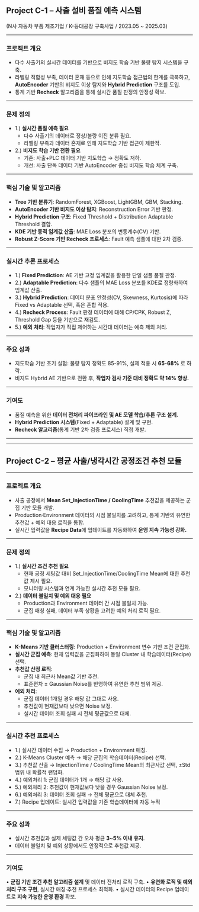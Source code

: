## Project C-1 – 사출 설비 품질 예측 시스템
(N사 자동차 부품 제조기업 / K-등대공장 구축사업 / 2023.05 ~ 2025.03)

---

### 프로젝트 개요

- 다수 사출기의 실시간 데이터를 기반으로 비지도 학습 기반 불량 탐지 시스템을 구축.
- 라벨링 적합성 부족, 데이터 혼재 등으로 인해 지도학습 접근법의 한계를 극복하고, **AutoEncoder** 기반의 비지도 이상 탐지와 **Hybrid Prediction** 구조를 도입.
- 통계 기반 **Recheck** 알고리즘을 통해 실시간 품질 판정의 안정성 확보.


---

### 문제 정의
- 1.) **실시간 품질 예측 필요**
  - 다수 사출기의 데이터로 정상/불량 이진 분류 필요.
  - 라벨링 부족과 데이터 혼재로 인해 지도학습 기반 접근이 제한적.
- 2.) **비지도 학습 기반 전환 필요**
  - 기존: 사출+PLC 데이터 기반 지도학습 → 정확도 저하.
  - 개선: 사출 단독 데이터 기반 AutoEncoder 중심 비지도 학습 체계 구축.

---

### 핵심 기술 및 알고리즘
- **Tree 기반 분류기**: RandomForest, XGBoost, LightGBM, GBM, Stacking.
- **AutoEncoder 기반 비지도 이상 탐지**: Reconstruction Error 기반 판정.
- **Hybrid Prediction 구조**: Fixed Threshold + Distribution Adaptable Threshold 결합.
- **KDE 기반 동적 임계값 산출**: MAE Loss 분포의 변동계수(CV) 기반.
- **Robust Z-Score 기반 Recheck 프로세스**: Fault 예측 샘플에 대한 2차 검증.

---


### 실시간 추론 프로세스

- 1.) **Fixed Prediction**: AE 기반 고정 임계값을 활용한 단일 샘플 품질 판정.
- 2.) **Adaptable Prediction**: 다수 샘플의 MAE Loss 분포를 KDE로 정량화하여 임계값 산출.
- 3.) **Hybrid Prediction**: 데이터 분포 안정성(CV, Skewness, Kurtosis)에 따라 Fixed vs Adaptable 선택, 혹은 혼합 적용.
- 4.) **Recheck Process**: Fault 판정 데이터에 대해 CP/CPK, Robust Z, Threshold Gap 등을 기반으로 재검토.
- 5.) **예외 처리**: 작업자가 직접 제어하는 시간대 데이터는 예측 제외 처리.


--- 

### 주요 성과

- 지도학습 기반 초기 실험: 불량 탐지 정확도 85-91%, 실제 적용 시 **65-68%** 로 하락.
- 비지도 Hybrid AE 기반으로 전환 후, **작업자 검사 기준 대비 정확도 약 14% 향상.**

---

### 기여도

- 품질 예측을 위한 **데이터 전처리 파이프라인 및 AE 모델 학습/추론 구조 설계.**
- **Hybrid Prediction 시스템**(Fixed + Adaptable) 설계 및 구현.
- **Recheck 알고리즘**(통계 기반 2차 검증 프로세스) 직접 개발.


---
---
## Project C-2 – 평균 사출/냉각시간 공정조건 추천 모듈

---

### 프로젝트 개요

- 사출 공정에서 **Mean Set_InjectionTime / CoolingTime** 추천값을 제공하는 군집 기반 모듈 개발.
- Production·Environment 데이터의 시점 불일치를 고려하고, 통계 기반의 유연한 추천값 + 예외 대응 로직을 통합.
- 실시간 입력값을 **Recipe Data**에 업데이트를 자동화하여 **운영 지속 가능성 강화.**

---

### 문제 정의

- 1.) **실시간 조건 추천 필요**
  - 현재 공정 세팅값 대비 Set_InjectionTime/CoolingTime Mean에 대한 추천값 제시 필요.
  - 모니터링 시스템과 연계 가능한 실시간 추천 모듈 필요.
- 2.) **데이터 불일치 및 예외 대응 필요**
  - Production과 Environment 데이터 간 시점 불일치 가능.
  - 군집 매칭 실패, 데이터 부족 상황을 고려한 예외 처리 로직 필요.


---

### 핵심 기술 및 알고리즘

- **K-Means 기반 클러스터링**: Production + Environment 변수 기반 조건 군집화.
- **실시간 군집 예측**: 현재 입력값을 군집화하여 동일 Cluster 내 학습데이터(Recipe) 선택.
- **추천값 산정 로직**:
  - 군집 내 최근사 Mean값 기반 추천.
  - 표준편차 ± Gaussian Noise를 반영하여 유연한 추천 범위 제공.
- **예외 처리**:
  - 군집 데이터 1개일 경우 해당 값 그대로 사용.
  - 추천값이 현재값보다 낮으면 Noise 보정.
  - 실시간 데이터 조회 실패 시 전체 평균값으로 대체.


---

### 실시간 추천 프로세스

- 1.) 실시간 데이터 수집 → Production + Environment 매칭.
- 2.) K-Means Cluster 예측 → 해당 군집의 학습데이터(Recipe) 선택.
- 3.) 추천값 산출 → InjectionTime / CoolingTime Mean의 최근사값 선택, ±Std 범위 내 확률적 랜덤화.
- 4.) 예외처리 1: 군집 데이터가 1개 → 해당 값 사용.
- 5.) 예외처리 2: 추천값이 현재값보다 낮을 경우 Gaussian Noise 보정.
- 6.) 예외처리 3: 데이터 조회 실패 → 전체 평균으로 대체 추천.
- 7.) Recipe 업데이트: 실시간 입력값을 기존 학습데이터에 자동 누적

---

### 주요 성과

- 실시간 추천값과 실제 세팅값 간 오차 평균 **3~5% 이내 유지**.
- 데이터 불일치 및 예외 상황에서도 안정적으로 추천값 제공.


---

### 기여도

•	**군집 기반 조건 추천 알고리즘 설계** 및 데이터 전처리 로직 구축.
•	**유연화 로직 및 예외처리 구조 구현**, 실시간 매칭·추천 프로세스 최적화.
•	실시간 데이터의 Recipe 업데이트로 **지속 가능한 운영 환경** 확보.


---
